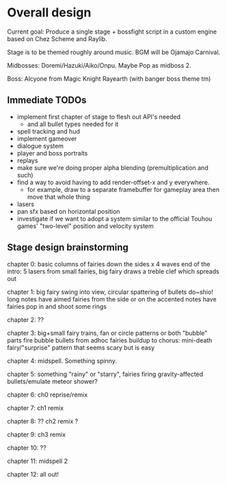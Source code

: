# Overall design
Current goal: Produce a single stage + bossfight script in a custom engine based on Chez
Scheme and Raylib.

Stage is to be themed roughly around music. BGM will be Ojamajo Carnival.

Midbosses: Doremi/Hazuki/Aiko/Onpu. Maybe Pop as midboss 2.

Boss: Alcyone from Magic Knight Rayearth (with banger boss theme tm)

## Immediate TODOs
* implement first chapter of stage to flesh out API's needed
  * and all bullet types needed for it
* spell tracking and hud
* implement gameover
* dialogue system
* player and boss portraits
* replays
* make sure we're doing proper alpha blending (premultiplication and such)
* find a way to avoid having to add render-offset-x and y everywhere.
  * for example, draw to a separate framebuffer for gameplay area then move that whole thing
* lasers
* pan sfx based on horizontal position
* investigate if we want to adopt a system similar to the official Touhou games'
  "two-level" position and velocity system

## Stage design brainstorming

chapter 0: basic columns of fairies down the sides x 4 waves
end of the intro: 5 lasers from small fairies,
big fairy draws a treble clef which spreads out

chapter 1:
big fairy swing into view, circular spattering of bullets
do~shio! long notes have aimed fairies from the side
or on the accented notes have fairies pop in and shoot some rings

chapter 2:
??

chapter 3:
big+small fairy trains, fan or circle patterns or both
"bubble" parts fire bubble bullets from adhoc fairies
buildup to chorus: mini-death fairy/"surprise" pattern that seems scary but is easy

chapter 4: midspell. Something spinny.

chapter 5: something "rainy" or "starry", fairies firing gravity-affected bullets/emulate
meteor shower?

chapter 6: ch0 reprise/remix

chapter 7: ch1 remix

chapter 8: ?? ch2 remix ?

chapter 9: ch3 remix

chapter 10: ??

chapter 11: midspell 2

chapter 12: all out!
